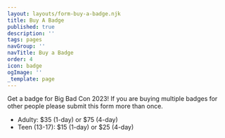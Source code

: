 ```yaml
---
layout: layouts/form-buy-a-badge.njk
title: Buy A Badge
published: true
description: ''
tags: pages
navGroup: ''
navTitle: Buy a Badge
order: 4
icon: badge
ogImage: ''
_template: page
---
```


Get a badge for Big Bad Con 2023! If you are buying multiple badges for other people please submit this form more than once.

* Adulty: $35 (1-day) or $75 (4-day)
* Teen (13-17): $15 (1-day) or $25 (4-day)

<!--Online badge sales are now closed but you can still buy at badge in person at the con. Just **show up**, go to our **vaccination screening station**, and then to the **reg desk** to pick one up:-->
